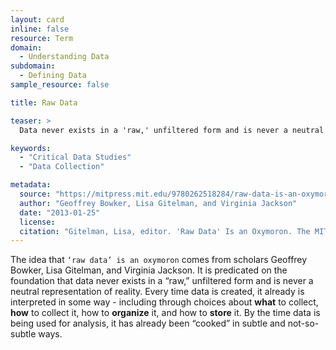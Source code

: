 ```yaml
---
layout: card
inline: false
resource: Term
domain:
  - Understanding Data
subdomain:
  - Defining Data
sample_resource: false

title: Raw Data

teaser: >
  Data never exists in a 'raw,' unfiltered form and is never a neutral representation of reality.

keywords:
  - "Critical Data Studies"
  - "Data Collection"

metadata:
  source: "https://mitpress.mit.edu/9780262518284/raw-data-is-an-oxymoron/"
  author: "Geoffrey Bowker, Lisa Gitelman, and Virginia Jackson"
  date: "2013-01-25"
  license:
  citation: "Gitelman, Lisa, editor. 'Raw Data' Is an Oxymoron. The MIT Press, 2013."
---
```


The idea that `‘raw data’ is an oxymoron` comes from scholars Geoffrey Bowker, Lisa Gitelman, and Virginia Jackson. It is predicated on the foundation that data never exists in a “raw,” unfiltered form and is never a neutral representation of reality. Every time data is created, it already is interpreted in some way - including through choices about **what** to collect, **how** to collect it, how to **organize** it, and how to **store** it. By the time data is being used for analysis, it has already been “cooked” in subtle and not-so-subtle ways.
